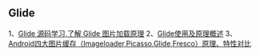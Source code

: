 

## Glide
1、[Glide 源码学习,了解 Glide 图片加载原理](https://www.jianshu.com/p/9d8aeaa5a329)
2、[Glide使用及原理概述](https://blog.csdn.net/jinhuoxingkong/article/details/75944220)
3、[Android四大图片缓存（Imageloader,Picasso,Glide,Fresco）原理、特性对比](https://www.cnblogs.com/linghu-java/p/5741358.html)

